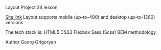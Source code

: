 Layout Project 24 lesson

<a href="https://antikiok.github.io/HTML-CSS-Lesson24/">Site link</a>
Layout supports mobile (up-to-400) and desktop (up-to-1360) versions

The tech stack is:
HTML5
CSS3
Flexbox
Sass (Scss)
BEM methodology

Author
Georg Grigoryan
